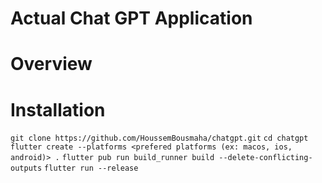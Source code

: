 # Actual Chat GPT Application

# Overview

# Installation

`git clone https://github.com/HoussemBousmaha/chatgpt.git`
`cd chatgpt`
`flutter create --platforms <prefered platforms (ex: macos, ios, android)> .`
`flutter pub run build_runner build --delete-conflicting-outputs`
`flutter run --release`
